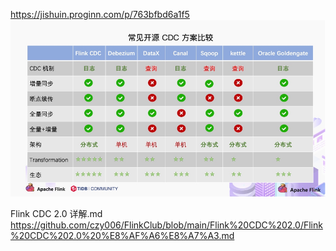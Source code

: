https://jishuin.proginn.com/p/763bfbd6a1f5
![img_1.png](img_1.png)

Flink CDC 2.0 详解.md
https://github.com/czy006/FlinkClub/blob/main/Flink%20CDC%202.0/Flink%20CDC%202.0%20%E8%AF%A6%E8%A7%A3.md
